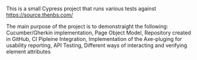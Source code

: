 This is a small Cypress project that runs various tests against https://source.thenbs.com/

The main purpose of the project is to demonstraight the following:
  Cucumber/Gherkin implementation,
  Page Object Model,
  Repository created in GitHub,
  CI Pipleine Integration,
  Implementation of the Axe-pluging for usability reporting,
  API Testing,
  Different ways of interacting and verifying element attributes
